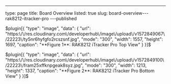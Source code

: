 ---
type: page
title: Board Overview
listed: true
slug: board-overview---rak8212-itracker-pro
---published

$plugin[{
    "type": "image",
    "data": {
        "url": "https:\/\/res.cloudinary.com\/developerhub\/image\/upload\/v1572849067\/22223\/ty5nr6hyfgfo2rcszsnf.jpg",
        "mode": "300",
        "width": 1557,
        "height": 1697,
        "caption": "**Figure 1**: RAK8212 iTracker Pro Top View"
    }
}]$

$plugin[{
    "type": "image",
    "data": {
        "url": "https:\/\/res.cloudinary.com\/developerhub\/image\/upload\/v1572849100\/22223\/fram25xffknpgeak8syz.jpg",
        "mode": "300",
        "width": 1213,
        "height": 1337,
        "caption": "**Figure 2**: RAK8212 iTracker Pro Bottom View"
    }
}]$

